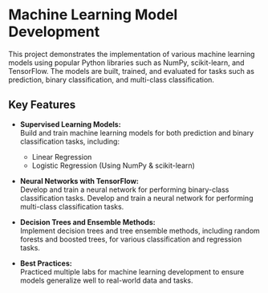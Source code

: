 # Machine Learning Model Development

This project demonstrates the implementation of various machine learning models using popular Python libraries such as NumPy, scikit-learn, and TensorFlow. The models are built, trained, and evaluated for tasks such as prediction, binary classification, and multi-class classification.

## Key Features

- **Supervised Learning Models:**  
  Build and train machine learning models for both prediction and binary classification tasks, including:
  - Linear Regression
  - Logistic Regression
  (Using NumPy & scikit-learn)

- **Neural Networks with TensorFlow:**  
  Develop and train a neural network for performing binary-class classification tasks.
  Develop and train a neural network for performing multi-class classification tasks.

- **Decision Trees and Ensemble Methods:**  
  Implement decision trees and tree ensemble methods, including random forests and boosted trees, for various classification and regression tasks.

- **Best Practices:**  
 Practiced multiple labs for machine learning development to ensure models generalize well to real-world data and tasks.
